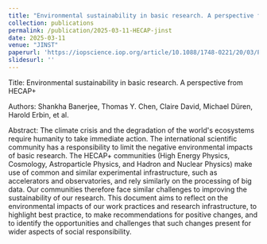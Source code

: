 ```yaml
---
title: "Environmental sustainability in basic research. A perspective from HECAP+"
collection: publications
permalink: /publication/2025-03-11-HECAP-jinst
date: 2025-03-11
venue: "JINST"
paperurl: 'https://iopscience.iop.org/article/10.1088/1748-0221/20/03/P03012'
slidesurl: ''
---
```


Title: Environmental sustainability in basic research. A perspective from HECAP+

Authors: Shankha Banerjee, Thomas Y. Chen, Claire David, Michael Düren, Harold Erbin, et al.

Abstract: The climate crisis and the degradation of the world's ecosystems require humanity to take immediate action. The international scientific community has a responsibility to limit the negative environmental impacts of basic research. The HECAP+ communities (High Energy Physics, Cosmology, Astroparticle Physics, and Hadron and Nuclear Physics) make use of common and similar experimental infrastructure, such as accelerators and observatories, and rely similarly on the processing of big data. Our communities therefore face similar challenges to improving the sustainability of our research. This document aims to reflect on the environmental impacts of our work practices and research infrastructure, to highlight best practice, to make recommendations for positive changes, and to identify the opportunities and challenges that such changes present for wider aspects of social responsibility.
